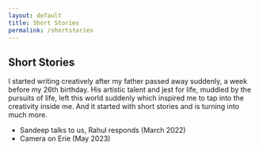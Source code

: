 ```yaml
---
layout: default
title: Short Stories
permalink: /shortstories
---
```


## Short Stories

I started writing creatively after my father passed away suddenly, a week before my 26th birthday. His artistic talent and jest for life, muddled by the pursuits of life, left this world suddenly which inspired me to tap into the creativity inside me. And it started with short stories and is turning into much more.  

* Sandeep talks to us, Rahul responds (March 2022)
* Camera on Erie (May 2023)

<form>
  <!-- Form stuff -->
</form>